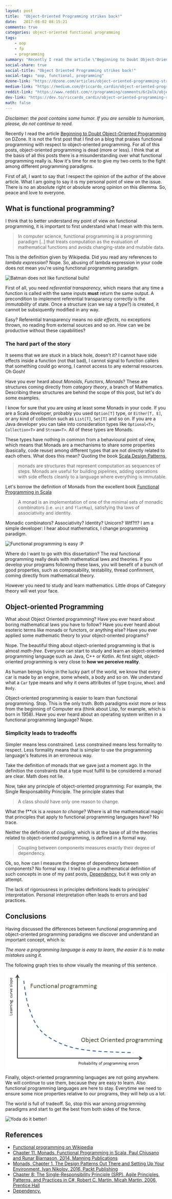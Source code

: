 ```yaml
---
layout: post
title:  "Object-Oriented Programming strikes back!"
date:   2017-08-02 08:15:21
comments: true
categories: object-oriented functional programming
tags:
    - oop
    - fp
    - programming
summary: "Recently I read the article \"Beginning to Doubt Object-Oriented Programming\" on DZone. It is not the first post that I find on a blog that praises functional programming with respect to object-oriented programming. For all of this posts, object-oriented programming is dead (more or less). I think that at the basis of all this posts there is a misunderstanding over what functional programming really is. Now it's time for me to give my two cents to the fight among different programming paradigms."
social-share: true
social-title: "Object Oriented Programming strikes back!"
social-tags: "oop, functional, programming"
dzone-link: "https://dzone.com/articles/object-oriented-programming-strikes-back"
medium-link: "https://medium.com/@riccardo_cardin/object-oriented-programming-strikes-back-5b2c8b72bf55"
reddit-link: "https://www.reddit.com/r/programming/comments/6r2olk/object_oriented_programming_strikes_back/"
dev-link: "https://dev.to/riccardo_cardin/object-oriented-programming-strikes-back"
math: false
---
```


*Disclaimer: the post contains some humor. If you are sensible to humorism, please, do not continue to read.*

Recently I read the article [Beginning to Doubt Object-Oriented Programming](https://dzone.com/articles/beginning-to-doubt-object-oriented-programming-1) on DZone. It is not the first post that I find on a blog that praises functional programming with respect to object-oriented programming. For all of this posts, object-oriented programming is dead (more or less). I think that at the basis of all this posts there is a misunderstanding over what functional programming really is. Now it's time for me to give my two cents to the fight among different programming paradigms. 

First of all, I want to say that I respect the opinion of the author of the above article. What I am going to say it is my personal point of view on the issue. There is no an absolute right or absolute wrong opinion on this dilemma. So, peace and love to everyone.

## What is functional programming?
I think that to better understand my point of view on functional programming, it is important to first understand what I mean with this term.

> In computer science, functional programming is a programming paradigm [..] that treats computation as the evaluation of mathematical functions and avoids changing-state and mutable data.

This is the definition given by Wikipedia. Did you read any references to _lambda expression_? Nope. So, abusing of lambda expression in your code does not mean you're using functional programming paradigm.

![Batman does not like functional bulls!](https://i.imgflip.com/1sy6bf.jpg)  

First of all, you need _referential transparency_, which means that any time a function is called with the same inputs **must** return the same output. A precondition to implement referential transparancy correctly is the _immutability_ of state. Once a structure (can we say a *type*?) is created, it cannot be subsiquently modified in any way.

Easy? Referential transparency means no _side effects_, no exceptions thrown, no reading from external sources and so on. How can we be productive without these capabilities?

### The hard part of the story
It seems that we are stuck in a black hole, doesn't it? I cannot have side effects inside a function (not that bad), I cannot signal to function callers that something could go wrong, I cannot access to any external resources. Oh Gosh!

Have you ever heard about *Monoids*, *Functors*, *Monads*? These are structures coming directly from *category theory*, a branch of Mathematics. Describing these structures are behind the scope of this post, but let's do some examples.

I know for sure that you are using at least some Monads in your code. If you are a Scala developer, probably you used `Option[T]` type, or `Either[T, E]`, or any kind of collection such as `List[T]`, `Set[T]` and so on. If you are a Java developer you can take into consideration types like `Optional<T>`, `Collection<T>` and `Stream<T>`. All of these types are Monads.

These types have nothing in common from a behavioural point of view, which means that Monads are a mechanisms to share some properties (basically, code reuse) among different types that are not directly related to each others. What does this mean? Quoting the book [Scala Design Patterns](https://www.amazon.com/Scala-Design-Patterns-Ivan-Nikolov/dp/1785882503), 

> monads are structures that represent computation as sequences of steps. Monads are useful for building pipelines, adding operations with side effects cleanly to a language where everything is immutable.

Let's borrow the definition of Monads from the excellent book [Functional Programming in Scala](https://www.manning.com/books/functional-programming-in-scala)

> A monad is an implementation of one of the minimal sets of monadic combinators (i.e. `unit` and `flatMap`), satisfying tha laws of associativity and identity.

Monadic combinators? Associativity? Identity? Unicorn? Wtf?!!? I am a simple developer: I hear about mathematics, I change programming paradigm.

![Functional programming is easy :P](https://i.imgflip.com/1sydmc.jpg)

Where do I want to go with this dissertation? The real functional programming really deals with mathematical laws and theories. If you develop your programs following these laws, you will benefit of a bunch of good properties, such as composability, testability, thread confinment, coming directly from mathematical theory. 

However you need to study and learn mathematics. Little drops of Category theory will wet your face.

## Object-oriented Programming
What about Object Oriented programming? Have you ever heard about boring mathematical laws you have to follow? Have you ever heard about esoteric terms like monads or functors, or anything else? Have you ever applied some mathematic theory to your object-oriented programs?

Nope. The beautiful thing about object-oriented programming is that is almost *math-free*. Everyone can start to study and learn an object-oriented programming language such as Java, C++ or Kotlin. At first sight, object-oriented programming is very close to **how we perceive reality**.

As human beings living in the lucky part of the world, we know that every car is made by an engine, some wheels, a body and so on. We understand what a `Car` type means and why it owns attributes of type `Engine`, `Wheel` and `Body`.

Object-oriented programming is easier to learn than functional programming. Stop. This is the only truth. Both paradigms exist more or less from the beginning of Computer era (think about Lisp, for example, which is born in 1958). Have you ever heard about an operating system written in a functional programming language? Nope.

### Simplicity leads to tradeoffs 
Simpler means less constrained. Less constrained means less formality to respect. Less formality means that is simpler to use the programming language's features in an erroneous way.

Take the definition of monads that we gave just a moment ago. In the definition the constraints that a type must fulfill to be considered a monad are clear. Math does not lie.

Now, take any principle of object-oriented programming: For example, the Single Responsability Principle. The principle states that

> A class should have only one reason to change.

What the f\*\*ck is a *reason to change*? Where is all the mathematical magic that principles that apply to functional programming languages have? No trace.

Neither the definition of *coupling*, which is at the base of all the theories related to object-oriented programming, is defined in a formal way.

> Coupling between components measures exactly their degree of dependency.

Ok, so, how can I measure the degree of dependency between components? No formal way. I tried to give a mathematical definition of such concepts in one of my past posts, [Dependency](http://rcardin.github.io/programming/oop/software-engineering/2017/04/10/dependency-dot.html), but it was only an attempt.

The lack of rigorousness in principles definitions leads to principles' interpretation. Personal interpretation often leads to errors and bad practices.

## Conclusions

Having discussed the differences between functional programming and object-oriented programming paradigms we discover and understand an important concept, which is:

*The more a programming language is easy to learn, the easier it is to make mistakes using it.*

The following graph tries to show visually the meaning of this sentence.

![Programming language curve](/assets/2017-08-01/programming_languages_curve.png)

Finally, object-oriented programming languages are not going anywhere. We will continue to use them, because they are easy to learn. Also functional programming languages are here to stay. Everytime we need to ensure some nice properties relative to our programs, they will help us a lot.

The world is full of tradeoff. So, stop this war among programming paradigms and start to get the best from both sides of the force.

![Yoda do it better!](https://i.imgflip.com/1tfz4g.jpg)

## References
 - [Functional programming on Wikipedia](https://en.wikipedia.org/wiki/Functional_programming)
 - [Chapter 11. Monads. Functional Programming in Scala, Paul Chiusano and Runar Bjarnason, 2014, Manning Publications](https://www.manning.com/books/functional-programming-in-scala)
 - [Monads, Chapter 1. The Design Patterns Out There and Setting Up Your Environment, Ivan Nikolov, 2016, Packt Publishing](https://www.amazon.com/Scala-Design-Patterns-Ivan-Nikolov/dp/1785882503)
 - [Chapter 8: The Single-Responsibility Principle (SRP). Agile Principles, Patterns, and Practices in C#, Robert C. Martin, Micah Martin, 2006, Prentice Hall](https://www.amazon.it/Agile-Principles-Patterns-Practices-C/dp/0131857258)
 - [Dependency.](http://rcardin.github.io/programming/oop/software-engineering/2017/04/10/dependency-dot.html)

